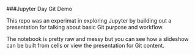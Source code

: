 ###Jupyter Day Git Demo

This repo was an experimat in exploring Jupyter by building out a presentation for talking about basic Git purpose and workflow.

The notebook is pretty raw and messy but you can see how a slideshow can be built from cells or view the presentation for Git content.
